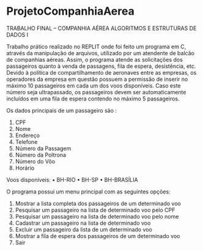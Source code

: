 # ProjetoCompanhiaAerea

TRABALHO FINAL – COMPANHIA AÉREA
ALGORITMOS E ESTRUTURAS DE DADOS I

Trabalho prático realizado no REPLIT onde foi feito um programa em C, através da manipulação de arquivos, 
utilizado por um atendente de balcão de companhias aéreas. Assim, o programa atende as solicitações dos 
passageiros quanto à venda de passagens, fila de espera, desistência, etc. Devido à política de compartilhamento
de aeronaves entre as empresas, os operadores da empresa em questão possuem a permissão de inserir no máximo 
10 passageiros em cada um dos voos disponíveis. Caso este número seja ultrapassado, os passageiros devem ser 
automaticamente incluídos em uma fila de espera contendo no máximo 5 passageiros.

Os dados principais de um passageiro são :
1. CPF
2. Nome
3. Endereço
4. Telefone
5. Número da Passagem
6. Número da Poltrona
7. Número do Vôo
8. Horário
   
Voos disponíveis:
• BH-RIO
• BH-SP
• BH-BRASÍLIA


O programa possui um menu principal com as seguintes opções:
1. Mostrar a lista completa dos passageiros de um determinado voo
2. Pesquisar um passageiro na lista de determinado voo pelo CPF
3. Pesquisar um passageiro na lista de determinado voo pelo nome
4. Cadastrar um passageiro na lista de determinado voo
5. Excluir um passageiro da lista de um determinado voo
6. Mostrar a fila de espera dos passageiros de um determinado voo
7. Sair

